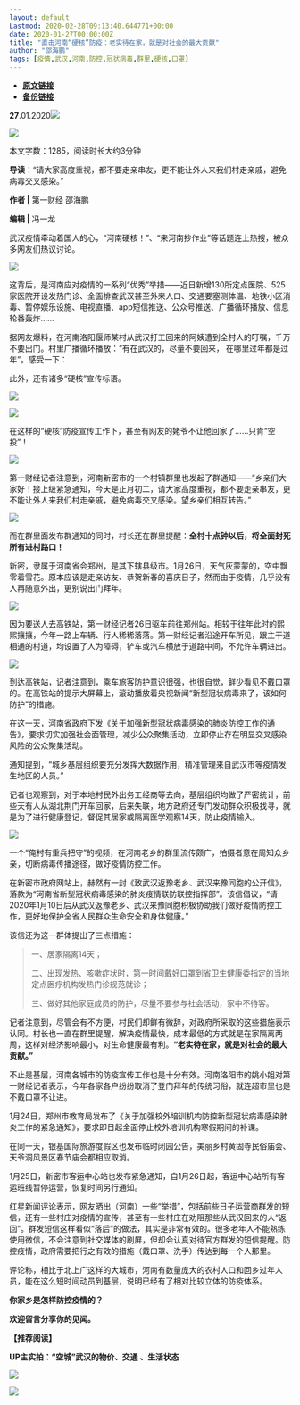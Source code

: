 ```yaml
---
layout: default
Lastmod: 2020-02-28T09:13:40.644771+00:00
date: 2020-01-27T00:00:00Z
title: "直击河南“硬核”防疫：老实待在家，就是对社会的最大贡献"
author: "邵海鹏"
tags: [疫情,武汉,河南,防控,冠状病毒,群里,硬核,口罩]
---
```


* [**原文链接**](http://mp.weixin.qq.com/s?__biz=MjM5MTM3NTMwNA==&mid=2660911433&idx=2&sn=1932efe990741453dc1b5abb223b583d&chksm=bdd863ee8aafeaf856665cdceb08efdd346e06b8642694a623dd5d14bfd177446a7c9a5ac803#rd)
* [**备份链接**](http://archive.is/TDLjM)


  

**27**.01.2020![](/images/post/b964456eeb895c5ca2180c84e43a5c1c.jpg)

![](/images/post/714c9c92011f1f45accb8a581c85d8d0.jpg)

本文字数：1285，阅读时长大约3分钟

**导读**：“请大家高度重视，都不要走亲串友，更不能让外人来我们村走亲戚，避免病毒交叉感染。”

  

**作者 |** 第一财经 邵海鹏

**编辑 |** 冯一龙

武汉疫情牵动着国人的心，“河南硬核！”、“来河南抄作业”等话题连上热搜，被众多网友们热议讨论。

![](/images/post/06a5b9f0009114efdae12a14dd038d98.jpg)

  

这背后，是河南应对疫情的一系列“优秀”举措——近日新增130所定点医院、525家医院开设发热门诊、全面排查武汉甚至外来人口、交通要塞测体温、地铁小区消毒、暂停娱乐设施、电视直播、app短信推送、公众号推送、广播循环播放、信息轮番轰炸……

据网友爆料，在河南洛阳偃师某村从武汉打工回来的阿姨遭到全村人的叮嘱，千万不要出门。村里广播循环播放：“有在武汉的，尽量不要回来， 在哪里过年都是过年”。感受一下：

此外，还有诸多“硬核”宣传标语。  

![](/images/post/be9e481dea1f205d29636e3331e77356.jpg)

  

![](/images/post/cf254ebbe21ba75562e21349a4a6a667.jpg)

在这样的“硬核”防疫宣传工作下，甚至有网友的姥爷不让他回家了……只肯“空投”！

![](/images/post/86e12464003ecd79e67e53190e1c7781.jpg)

第一财经记者注意到，河南新密市的一个村镇群里也发起了群通知——“乡亲们大家好！接上级紧急通知，今天是正月初二，请大家高度重视，都不要走亲串友，更不能让外人来我们村走亲戚，避免病毒交叉感染。望乡亲们相互转告。”

![](/images/post/71ba8d8abdbf09206d5b1e2b82f4c43a.jpg)

而在群里面发布群通知的同时，村长还在群里提醒：**全村十点钟以后，将全面封死所有进村路口！**

新密，隶属于河南省会郑州，是其下辖县级市。1月26日，天气灰蒙蒙的，空中飘零着雪花。原本应该是走亲访友、恭贺新春的喜庆日子，然而由于疫情，几乎没有人再随意外出，更别说出门拜年。

![](/images/post/033216a4ac70cecdf1963b1637594033.jpg)

因为要送人去高铁站，第一财经记者26日驱车前往郑州站。相较于往年此时的熙熙攘攘，今年一路上车辆、行人稀稀落落。第一财经记者沿途开车所见，跟主干道相通的村道，均设置了人为障碍，铲车或汽车横放于道路中间，不允许车辆进出。

![](/images/post/69c8dcf65f3afdc5ca68dab15961a131.jpg)

到达高铁站，记者注意到，乘车旅客防护意识很强，也很自觉，鲜少看见不戴口罩的。在高铁站的提示大屏幕上，滚动播放着央视新闻“新型冠状病毒来了，该如何防护”的措施。

在这一天，河南省政府下发《关于加强新型冠状病毒感染的肺炎防控工作的通告》，要求切实加强社会面管理，减少公众聚集活动，立即停止存在明显交叉感染风险的公众聚集活动。

通知提到，“城乡基层组织要充分发挥大数据作用，精准管理来自武汉市等疫情发生地区的人员。”

记者也观察到，对于本地村民外出务工经商等去向，基层组织均做了严密统计，前些天有人从湖北荆门开车回家，后来失联，地方政府还专门发动群众积极找寻，就是为了进行健康登记，督促其居家或隔离医学观察14天，防止疫情输入。

![](/images/post/0f94da06dd22a9f2dce948d858ed371a.jpg)

一个“俺村有重兵把守”的视频，在河南老乡的群里流传颇广，拍摄者意在周知众乡亲，切断病毒传播途径，做好疫情防控工作。

在新密市政府网站上，赫然有一封《致武汉返豫老乡、武汉来豫同胞的公开信》，落款为“河南省新型冠状病毒感染的肺炎疫情联防联控指挥部”。该信倡议，“请2020年1月10日后从武汉返豫老乡、武汉来豫同胞积极协助我们做好疫情防控工作，更好地保护全省人民群众生命安全和身体健康。”

该信还为这一群体提出了三点措施：

> 一、居家隔离14天；
> 
> 二、出现发热、咳嗽症状时，第一时间戴好口罩到省卫生健康委指定的当地定点医疗机构发热门诊规范就诊；
> 
> 三、做好其他家庭成员的防护，尽量不要参与社会活动，家中不待客。

记者注意到，尽管会有不方便，村民们却鲜有微辞，对政府所采取的这些措施表示认同。村长也一直在群里提醒，解决疫情最快，成本最低的方式就是在家隔离两周，这样对经济影响最小，对生命健康最有利。**“老实待在家，就是对社会的最大贡献。”**

不止是基层，河南各城市的防疫宣传工作也是十分有效。河南洛阳市的姚小姐对第一财经记者表示，今年各家各户纷纷取消了登门拜年的传统习俗，就连超市里也是不戴口罩不让进。

1月24日，郑州市教育局发布了《关于加强校外培训机构防控新型冠状病毒感染肺炎工作的紧急通知》，要求即日起全面停止校外培训机构寒假期间的补课。

在同一天，银基国际旅游度假区也发布临时闭园公告，美丽乡村黄固寺民俗庙会、天爷洞风景区春节庙会都相应取消。

1月25日，新密市客运中心站也发布紧急通知，自1月26日起，客运中心站所有客运班线暂停运营，恢复时间另行通知。

红星新闻评论表示，网友晒出（河南）一些“举措”，包括前些日子运营商群发的短信，还有一些村庄对疫情的宣传，甚至有一些村庄在劝阻那些从武汉回来的人“返回”。群发短信这样看似“落后”的做法，其实是非常有效的。很多老年人不能熟练使用微信，不会注意到社交媒体的刷屏，但却会认真对待官方群发的短信提醒。防控疫情，政府需要把行之有效的措施（戴口罩、洗手）传达到每一个人那里。

评论称，相比于北上广这样的大城市，河南有数量庞大的农村人口和回乡过年人员，能在这么短时间动员到基层，说明已经有了相对比较立体的防疫体系。

**你家乡是怎样防控疫情的？**

**欢迎留言分享你的见闻。**

**【推荐阅读】**

**UP主实拍：“空城”武汉的物价、交通 、生活状态**

[![](/images/post/95378c138081e87ab45f85e97ac64671.jpg)](http://mp.weixin.qq.com/s?__biz=MjM5MTM3NTMwNA==&mid=2660911356&idx=1&sn=7ffb93ebf418b95431c855ef076d60a9&chksm=bdd8625b8aafeb4de0e755a3a94953a08b8683b96b692ea2bc68a976f3d13218eb323988780a&scene=21#wechat_redirect)

![](/images/post/8cd8a1d0aba0700b88fba4e2bebbdee5.jpg)

